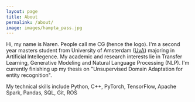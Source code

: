 ```yaml
---
layout: page
title: About
permalink: /about/
image: images/hampta_pass.jpg
---
```


Hi, my name is Naren. People call me CG (hence the logo). I'm a second year masters student from University of Amsterdam ([UvA](https://www.uva.nl)) majoring in Artificial Intellegence. My academic and research interests lie in Transfer Learning, Generative Modeling and Natural Language Processing (NLP). I'm currently finishing up my thesis on "Unsupervised Domain Adaptation for entity recognition". 

My technical skills include Python, C++, PyTorch, TensorFlow, Apache Spark, Pandas, SQL, Git, ROS

